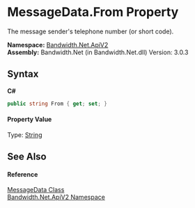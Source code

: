 ﻿# MessageData.From Property 
 

The message sender's telephone number (or short code).

**Namespace:**&nbsp;<a href ="N_Bandwidth_Net_ApiV2.md">Bandwidth.Net.ApiV2</a><br />**Assembly:**&nbsp;Bandwidth.Net (in Bandwidth.Net.dll) Version: 3.0.3

## Syntax

**C#**<br />
``` C#
public string From { get; set; }
```


#### Property Value
Type: <a href="http://msdn2.microsoft.com/en-us/library/s1wwdcbf" target="_blank">String</a>

## See Also


#### Reference
<a href ="T_Bandwidth_Net_ApiV2_MessageData.md">MessageData Class</a><br /><a href ="N_Bandwidth_Net_ApiV2.md">Bandwidth.Net.ApiV2 Namespace</a><br />